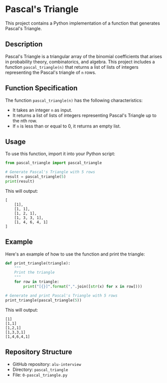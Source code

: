 # Pascal's Triangle

This project contains a Python implementation of a function that generates Pascal's Triangle.

## Description

Pascal's Triangle is a triangular array of the binomial coefficients that arises in probability theory, combinatorics, and algebra. This project includes a function `pascal_triangle(n)` that returns a list of lists of integers representing the Pascal's triangle of `n` rows.

## Function Specification

The function `pascal_triangle(n)` has the following characteristics:

- It takes an integer `n` as input.
- It returns a list of lists of integers representing Pascal's Triangle up to the nth row.
- If `n` is less than or equal to 0, it returns an empty list.

## Usage

To use this function, import it into your Python script:

```python
from pascal_triangle import pascal_triangle

# Generate Pascal's Triangle with 5 rows
result = pascal_triangle(5)
print(result)
```

This will output:
```
[
    [1],
    [1, 1],
    [1, 2, 1],
    [1, 3, 3, 1],
    [1, 4, 6, 4, 1]
]
```

## Example

Here's an example of how to use the function and print the triangle:

```python
def print_triangle(triangle):
    """
    Print the triangle
    """
    for row in triangle:
        print("[{}]".format(",".join([str(x) for x in row])))

# Generate and print Pascal's Triangle with 5 rows
print_triangle(pascal_triangle(5))
```

This will output:
```
[1]
[1,1]
[1,2,1]
[1,3,3,1]
[1,4,6,4,1]
```

## Repository Structure

- GitHub repository: `alu-interview`
- Directory: `pascal_triangle`
- File: `0-pascal_triangle.py`